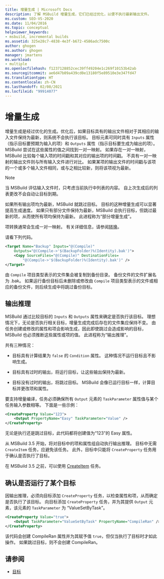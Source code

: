 ```yaml
---
title: 增量生成 | Microsoft Docs
description: 了解 MSBuild 增量生成，它们已经过优化，以便不执行最新输出文件。
ms.custom: SEO-VS-2020
ms.date: 11/04/2016
ms.topic: conceptual
helpviewer_keywords:
- msbuild, incremental builds
ms.assetid: 325e28c7-4838-4e3f-b672-4586adc7500c
author: ghogen
ms.author: ghogen
manager: jmartens
ms.workload:
- multiple
ms.openlocfilehash: f1237128852cec39ff49204e1c269f10153b42ab
ms.sourcegitcommit: ae6d47b09a439cd0e13180f5e89510e3e347fd47
ms.translationtype: HT
ms.contentlocale: zh-CN
ms.lasthandoff: 02/08/2021
ms.locfileid: "99914077"
---
```

# <a name="incremental-builds"></a>增量生成

增量生成是经过优化的生成。优化后，如果目标具有的输出文件相对于其相应的输入文件保持为最新，则系统不会执行该目标。 目标元素可同时具有 `Inputs` 属性（指示目标要预期为输入的项）和 `Outputs` 属性（指示目标要生成为输出的项）。 MSBuild 尝试在这些属性的值之间找到一对一映射。 如果存在一对一映射，MSBuild 比较每个输入项的时间戳和其对应的输出项的时间戳。 不具有一对一映射的输出文件则与所有输入文件进行对比。 如果某项的输出文件的时间戳与该项的一个或多个输入文件相同，或与之相比较新，则将该项视为最新。

> [!NOTE]
> 当 MSBuild 评估输入文件时，只考虑当前执行中列表的内容。 自上次生成后的列表更改不会自动让目标到期。

如果所有输出项均为最新，MSBuild 就跳过目标。 目标的这种增量生成可以显著提高生成速度。 如果只有部分文件保持为最新，MSBuild 会执行目标，但跳过最新的项，从而使所有项均保持为最新。 此进程称为“部分增量生成”。

项转换通常会生成一对一映射。 有关详细信息，请参阅[转换](../msbuild/msbuild-transforms.md)。

 请看下列代码。

```xml
<Target Name="Backup" Inputs="@(Compile)"
    Outputs="@(Compile->'$(BackupFolder)%(Identity).bak')">
    <Copy SourceFiles="@(Compile)" DestinationFiles=
        "@(Compile->'$(BackupFolder)%(Identity).bak')" />
</Target>
```

由 `Compile` 项目类型表示的文件集会被复制到备份目录。 备份文件的文件扩展名为 .bak。 如果运行备份目标后未删除或修改由 `Compile` 项目类型表示的文件或相应的备份文件，则后续生成中将跳过备份目标。

## <a name="output-inference"></a>输出推理

MSBuild 通过比较目标的 `Inputs` 和 `Outputs` 属性来确定是否执行该目标。 理想情况下，无论是否执行相关目标，增量生成完成后存在的文件集应保持不变。 由任务创建或修改的属性和项会影响生成，因此即使跳过会造成影响的目标，MSBuild 也必须推断这些属性或项的值。 此进程称为“输出推理”。

共有三种情况：

- 目标具有计算结果为 `false` 的 `Condition` 属性。 这种情况不运行目标且不影响生成。

- 目标具有过时的输出，将运行目标，让这些输出保持为最新。

- 目标没有过时的输出，将跳过目标。 MSBuild 会像已运行目标一样，计算目标并更改项和属性。

要支持增量编译，任务必须确保所有 `Output` 元素的 `TaskParameter` 属性值与某个任务输入参数相等。 下面是一些示例：

```xml
<CreateProperty Value="123">
    <Output PropertyName="Easy" TaskParameter="Value" />
</CreateProperty>
```

无论是执行还是跳过目标，此代码都将创建值为“123”的 Easy 属性。

从 MSBuild 3.5 开始，将对目标中的项和属性组自动执行输出推理。 目标中无需 `CreateItem` 任务，应避免该任务。 此外，目标中只能将 `CreateProperty` 任务用于确认是否执行了目标。

在 MSBuild 3.5 之前，可以使用 [CreateItem](../msbuild/createitem-task.md) 任务。

## <a name="determine-whether-a-target-has-been-run"></a>确认是否运行了某个目标

因输出推理，必须向目标添加 `CreateProperty` 任务，以检查属性和项，从而确定是否执行了该目标。 向目标添加 `CreateProperty` 任务，并为其提供 `Output` 元素，该元素的 `TaskParameter` 为 “ValueSetByTask”。

```xml
<CreateProperty Value="true">
    <Output TaskParameter="ValueSetByTask" PropertyName="CompileRan" />
</CreateProperty>
```

该代码会创建 CompileRan 属性并为其赋予值 `true`，但仅当执行了目标时才如此操作。 如果跳过目标，则不会创建 CompileRan。

## <a name="see-also"></a>请参阅

- [目标](../msbuild/msbuild-targets.md)
